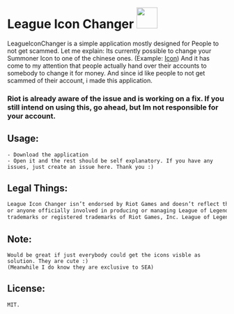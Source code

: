 # League Icon Changer <img src="http://raw.communitydragon.org/7.21/plugins/rcp-be-lol-game-data/global/default/v1/profile-icons/3104.jpg" width="48" height="48" />

LeagueIconChanger is a simple application mostly designed for People to not get scammed.
Let me explain: Its currently possible to change your Summoner Icon to one of the chinese ones. (Example: [Icon](http://leagueoflegends.wikia.com/wiki/Summoner_icon?file=Tencent_Lux_profileicon.png))
And it has come to my attention that people actually hand over their accounts to somebody to change it for money. And since id like people to not get scammed of their account, i made this application.

### Riot is already aware of the issue and is working on a fix. If you still intend on using this, go ahead, but Im not responsible for your account.

## Usage:
	- Download the application
	- Open it and the rest should be self explanatory. If you have any issues, just create an issue here. Thank you :)

## Legal Things:

```mk
League Icon Changer isn’t endorsed by Riot Games and doesn’t reflect the views or opinions of Riot Games
or anyone officially involved in producing or managing League of Legends. League of Legends and Riot Games are
trademarks or registered trademarks of Riot Games, Inc. League of Legends © Riot Games, Inc.
```

## Note:
	Would be great if just everybody could get the icons visble as solution. They are cute :)
	(Meanwhile I do know they are exclusive to SEA)

## License: 
	MIT. 
